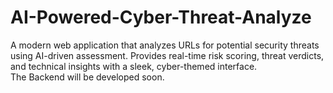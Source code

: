 # AI-Powered-Cyber-Threat-Analyze
A modern web application that analyzes URLs for potential security threats using AI-driven assessment. Provides real-time risk scoring, threat verdicts, and technical insights with a sleek, cyber-themed interface.<br>
The Backend will be developed soon.
